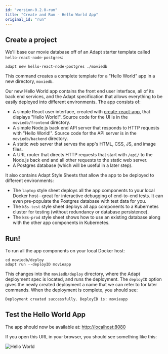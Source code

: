 ```yaml
---
id: "version-0.2.0-run"
title: "Create and Run - Hello World App"
original_id: "run"
---
```


<!-- DOCTOC SKIP -->

## Create a project

We'll base our movie database off of an Adapt starter template called `hello-react-node-postgres`:

<!-- doctest command -->

```console
adapt new hello-react-node-postgres ./moviedb
```
<!-- doctest output { matchRegex: "Creating new project \\[completed\\]" } -->

This command creates a complete template for a "Hello World" app in a new directory, `moviedb`.

Our new Hello World app contains the front end user interface, all of its back end services, and the Adapt specification that allows everything to be easily deployed into different environments.
The app consists of:

- A simple React user interface, created with [create-react-app](https://create-react-app.dev/docs/getting-started/), that displays "Hello World!".
Source code for the UI is in the `moviedb/frontend` directory.
- A simple Node.js back end API server that responds to HTTP requests with "Hello World!".
Source code for the API server is in the `moviedb/backend` directory.
- A static web server that serves the app's HTML, CSS, JS, and image files.
- A URL router that directs HTTP requests that start with `/api/` to the Node.js back end and all other requests to the static web server.
- A Postgres database (which will be useful in a later step).

It also contains Adapt Style Sheets that allow the app to be deployed to different environments:

- The `laptop` style sheet deploys all the app components to your local Docker host--great for interactive debugging of end-to-end tests.
It can even pre-populate the Postgres database with test data for you.
- The `k8s-test` style sheet deploys all app components to a Kubernetes cluster for testing (without redundancy or database persistence).
- The `k8s-prod` style sheet shows how to use an existing database along with the other app components in Kubernetes.

## Run!

To run all the app components on your local Docker host:
<!-- doctest command -->

```console
cd moviedb/deploy
adapt run --deployID movieapp
```

This changes into the `moviedb/deploy` directory, where the Adapt deployment spec is located, and runs the deployment.
The `deployID` option gives the newly created deployment a name that we can refer to for later commands.
When the deployment is complete, you should see:

<!-- doctest output { matchRegex: "Deployment created successfully. DeployID is: movieapp" } -->

```console
Deployment created successfully. DeployID is: movieapp
```

## Test the Hello World App

The app should now be available at: [http://localhost:8080](http://localhost:8080)

<!-- doctest exec { cmd: "$HOSTCURL http://localhost:8080", matchRegex: "<title>React Hello World</title>" } -->

If you open this URL in your browser, you should see something like this:

![Hello World](assets/getting_started/helloworld.png)
